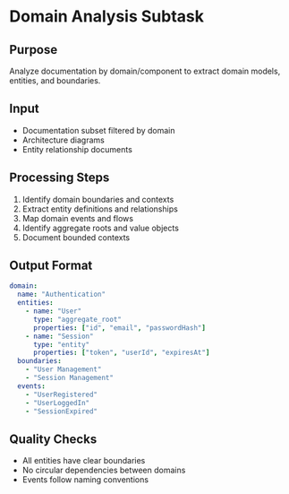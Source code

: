 # Domain Analysis Subtask

## Purpose
Analyze documentation by domain/component to extract domain models, entities, and boundaries.

## Input
- Documentation subset filtered by domain
- Architecture diagrams
- Entity relationship documents

## Processing Steps
1. Identify domain boundaries and contexts
2. Extract entity definitions and relationships
3. Map domain events and flows
4. Identify aggregate roots and value objects
5. Document bounded contexts

## Output Format
```yaml
domain:
  name: "Authentication"
  entities:
    - name: "User"
      type: "aggregate_root"
      properties: ["id", "email", "passwordHash"]
    - name: "Session"
      type: "entity"
      properties: ["token", "userId", "expiresAt"]
  boundaries:
    - "User Management"
    - "Session Management"
  events:
    - "UserRegistered"
    - "UserLoggedIn"
    - "SessionExpired"
```

## Quality Checks
- All entities have clear boundaries
- No circular dependencies between domains
- Events follow naming conventions